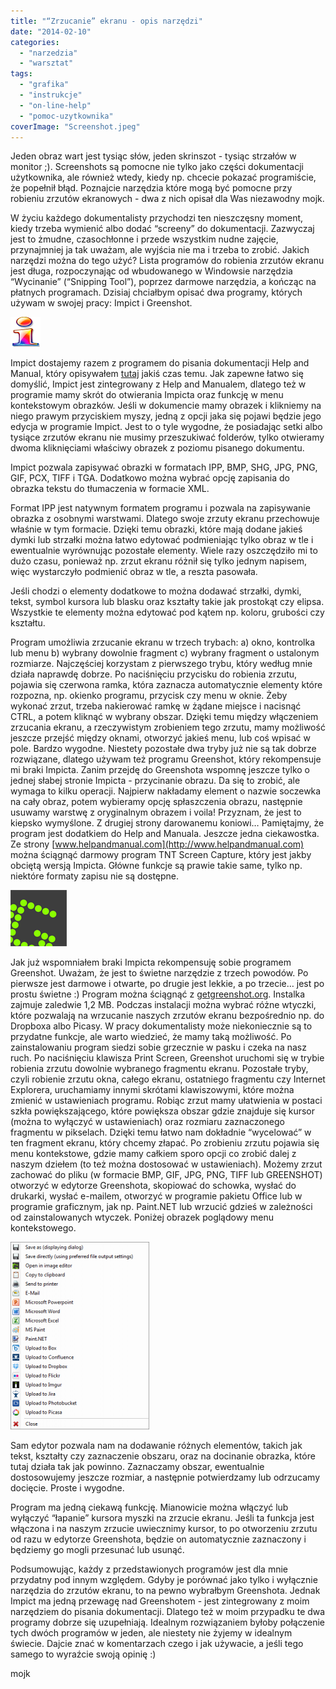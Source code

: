 ```yaml
---
title: "“Zrzucanie” ekranu - opis narzędzi"
date: "2014-02-10"
categories:
  - "narzedzia"
  - "warsztat"
tags:
  - "grafika"
  - "instrukcje"
  - "on-line-help"
  - "pomoc-uzytkownika"
coverImage: "Screenshot.jpeg"
---
```


Jeden obraz wart jest tysiąc słów, jeden skrinszot - tysiąc strzałów w monitor ;). Screenshots są pomocne nie tylko jako części dokumentacji użytkownika, ale również wtedy, kiedy np. chcecie pokazać programiście, że popełnił błąd. Poznajcie narzędzia które mogą być pomocne przy robieniu zrzutów ekranowych - dwa z nich opisał dla Was niezawodny mojk.

W życiu każdego dokumentalisty przychodzi ten nieszczęsny moment, kiedy trzeba wymienić albo dodać “screeny” do dokumentacji. Zazwyczaj jest to żmudne, czasochłonne i przede wszystkim nudne zajęcie, przynajmniej ja tak uważam, ale wyjścia nie ma i trzeba to zrobić. Jakich narzędzi można do tego użyć? Lista programów do robienia zrzutów ekranu jest długa, rozpoczynając od wbudowanego w Windowsie narzędzia “Wycinanie” (“Snipping Tool”), poprzez darmowe narzędzia, a kończąc na płatnych programach. Dzisiaj chciałbym opisać dwa programy, których używam w swojej pracy: Impict i Greenshot.

[![Impict](images/Impict.png)](http://techwriter.pl/wp-content/uploads/2014/02/Impict.png)

Impict dostajemy razem z programem do pisania dokumentacji Help and Manual, który opisywałem [tutaj](http://techwriter.pl/help-and-manual-opis-narzedzia/) jakiś czas temu. Jak zapewne łatwo się domyślić, Impict jest zintegrowany z Help and Manualem, dlatego też w programie mamy skrót do otwierania Impicta oraz funkcję w menu kontekstowym obrazków. Jeśli w dokumencie mamy obrazek i klikniemy na niego prawym przyciskiem myszy, jedną z opcji jaka się pojawi będzie jego edycja w programie Impict. Jest to o tyle wygodne, że posiadając setki albo tysiące zrzutów ekranu nie musimy przeszukiwać folderów, tylko otwieramy dwoma kliknięciami właściwy obrazek z poziomu pisanego dokumentu.

Impict pozwala zapisywać obrazki w formatach IPP, BMP, SHG, JPG, PNG, GIF, PCX, TIFF i TGA. Dodatkowo można wybrać opcję zapisania do obrazka tekstu do tłumaczenia w formacie XML.

Format IPP jest natywnym formatem programu i pozwala na zapisywanie obrazka z osobnymi warstwami. Dlatego swoje zrzuty ekranu przechowuje właśnie w tym formacie. Dzięki temu obrazki, które mają dodane jakieś dymki lub strzałki można łatwo edytować podmieniając tylko obraz w tle i ewentualnie wyrównując pozostałe elementy. Wiele razy oszczędziło mi to dużo czasu, ponieważ np. zrzut ekranu różnił się tylko jednym napisem, więc wystarczyło podmienić obraz w tle, a reszta pasowała.

Jeśli chodzi o elementy dodatkowe to można dodawać strzałki, dymki, tekst, symbol kursora lub blasku oraz kształty takie jak prostokąt czy elipsa. Wszystkie te elementy można edytować pod kątem np. koloru, grubości czy kształtu.

Program umożliwia zrzucanie ekranu w trzech trybach: a) okno, kontrolka lub menu b) wybrany dowolnie fragment c) wybrany fragment o ustalonym rozmiarze. Najczęściej korzystam z pierwszego trybu, który według mnie działa naprawdę dobrze. Po naciśnięciu przycisku do robienia zrzutu, pojawia się czerwona ramka, która zaznacza automatycznie elementy które rozpozna, np. okienko programu, przycisk czy menu w oknie. Żeby wykonać zrzut, trzeba nakierować ramkę w żądane miejsce i nacisnąć CTRL, a potem kliknąć w wybrany obszar. Dzięki temu między włączeniem zrzucania ekranu, a rzeczywistym zrobieniem tego zrzutu, mamy możliwość jeszcze przejść między oknami, otworzyć jakieś menu, lub coś wpisać w pole. Bardzo wygodne. Niestety pozostałe dwa tryby już nie są tak dobrze rozwiązane, dlatego używam też programu Greenshot, który rekompensuje mi braki Impicta. Zanim przejdę do Greenshota wspomnę jeszcze tylko o jednej słabej stronie Impicta - przycinanie obrazu. Da się to zrobić, ale wymaga to kilku operacji. Najpierw nakładamy element o nazwie soczewka na cały obraz, potem wybieramy opcję spłaszczenia obrazu, następnie usuwamy warstwę z oryginalnym obrazem i voila! Przyznam, że jest to kiepsko wymyślone. Z drugiej strony darowanemu koniowi… Pamiętajmy, że program jest dodatkiem do Help and Manuala. Jeszcze jedna ciekawostka. Ze strony [www.helpandmanual.com](http://www.helpandmanual.com) można ściągnąć darmowy program TNT Screen Capture, który jest jakby obciętą wersją Impicta. Główne funkcje są prawie takie same, tylko np. niektóre formaty zapisu nie są dostępne.



[![Greenshot](images/Greenshot.png)](http://techwriter.pl/wp-content/uploads/2014/02/Greenshot.png)

Jak już wspomniałem braki Impicta rekompensuję sobie programem Greenshot. Uważam, że jest to świetne narzędzie z trzech powodów. Po pierwsze jest darmowe i otwarte, po drugie jest lekkie, a po trzecie… jest po prostu świetne :) Program można ściągnąć z [getgreenshot.org](http://getgreenshot.org). Instalka zajmuje zaledwie 1,2 MB. Podczas instalacji można wybrać różne wtyczki, które pozwalają na wrzucanie naszych zrzutów ekranu bezpośrednio np. do Dropboxa albo Picasy. W pracy dokumentalisty może niekoniecznie są to przydatne funkcje, ale warto wiedzieć, że mamy taką możliwość. Po zainstalowaniu program siedzi sobie grzecznie w pasku i czeka na nasz ruch. Po naciśnięciu klawisza Print Screen, Greenshot uruchomi się w trybie robienia zrzutu dowolnie wybranego fragmentu ekranu. Pozostałe tryby, czyli robienie zrzutu okna, całego ekranu, ostatniego fragmentu czy Internet Explorera, uruchamiamy innymi skrótami klawiszowymi, które można zmienić w ustawieniach programu. Robiąc zrzut mamy ułatwienia w postaci szkła powiększającego, które powiększa obszar gdzie znajduje się kursor (można to wyłączyć w ustawieniach) oraz rozmiaru zaznaczonego fragmentu w pikselach. Dzięki temu łatwo nam dokładnie “wycelować” w ten fragment ekranu, który chcemy złapać. Po zrobieniu zrzutu pojawia się menu kontekstowe, gdzie mamy całkiem sporo opcji co zrobić dalej z naszym dziełem (to też można dostosować w ustawieniach). Możemy zrzut zachować do pliku (w formacie BMP, GIF, JPG, PNG, TIFF lub GREENSHOT) otworzyć w edytorze Greenshota, skopiować do schowka, wysłać do drukarki, wysłać e-mailem, otworzyć w programie pakietu Office lub w programie graficznym, jak np. Paint.NET lub wrzucić gdzieś w zależności od zainstalowanych wtyczek. Poniżej obrazek poglądowy menu kontekstowego.

[![GreenshotMenu](images/GreenshotMenu-222x300.png)](http://techwriter.pl/wp-content/uploads/2014/02/GreenshotMenu.png)

Sam edytor pozwala nam na dodawanie różnych elementów, takich jak tekst, kształty czy zaznaczenie obszaru, oraz na docinanie obrazka, które tutaj działa tak jak powinno. Zaznaczamy obszar, ewentualnie dostosowujemy jeszcze rozmiar, a następnie potwierdzamy lub odrzucamy docięcie. Proste i wygodne.

Program ma jedną ciekawą funkcję. Mianowicie można włączyć lub wyłączyć “łapanie” kursora myszki na zrzucie ekranu. Jeśli ta funkcja jest włączona i na naszym zrzucie uwiecznimy kursor, to po otworzeniu zrzutu od razu w edytorze Greenshota, będzie on automatycznie zaznaczony i będziemy go mogli przesunać lub usunąć.



Podsumowując, każdy z przedstawionych programów jest dla mnie przydatny pod innym względem. Gdyby je porównać jako tylko i wyłącznie narzędzia do zrzutów ekranu, to na pewno wybrałbym Greenshota. Jednak Impict ma jedną przewagę nad Greenshotem - jest zintegrowany z moim narzędziem do pisania dokumentacji. Dlatego też w moim przypadku te dwa programy dobrze się uzupełniają. Idealnym rozwiązaniem byłoby połączenie tych dwóch programów w jeden, ale niestety nie żyjemy w idealnym świecie. Dajcie znać w komentarzach czego i jak używacie, a jeśli tego samego to wyraźcie swoją opinię :)

mojk

